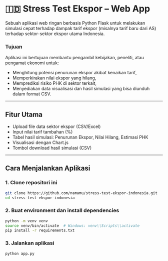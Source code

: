 # 🇮🇩 Stress Test Ekspor – Web App

Sebuah aplikasi web ringan berbasis Python Flask untuk melakukan simulasi cepat terhadap dampak tarif ekspor (misalnya tarif baru dari AS) terhadap sektor-sektor ekspor utama Indonesia.

### Tujuan
Aplikasi ini bertujuan membantu pengambil kebijakan, peneliti, atau pengamat ekonomi untuk:
- Menghitung potensi penurunan ekspor akibat kenaikan tarif,
- Memperkirakan nilai ekspor yang hilang,
- Memprediksi risiko PHK di sektor terkait,
- Menyediakan data visualisasi dan hasil simulasi yang bisa diunduh dalam format CSV.

---

## Fitur Utama

- Upload file data sektor ekspor (CSV/Excel)
- Input nilai tarif tambahan (%)
- Tabel hasil simulasi: Penurunan Ekspor, Nilai Hilang, Estimasi PHK
- Visualisasi dengan Chart.js
- Tombol download hasil simulasi (CSV)

---

## Cara Menjalankan Aplikasi

### 1. Clone repositori ini

```bash
git clone https://github.com/namamu/stress-test-ekspor-indonesia.git
cd stress-test-ekspor-indonesia
```

### 2. Buat environment dan install dependencies
```bash
python -m venv venv
source venv/bin/activate  # Windows: venv\\Scripts\\activate
pip install -r requirements.txt
```

### 3. Jalankan aplikasi
```bash
python app.py
```
